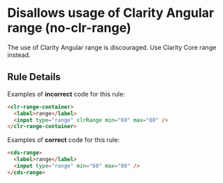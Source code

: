 # Disallows usage of Clarity Angular range (no-clr-range)

The use of Clarity Angular range is discouraged. Use Clarity Core range instead.

## Rule Details

Examples of **incorrect** code for this rule:

```html
<clr-range-container>
  <label>range</label>
  <input type="range" clrRange min="60" max="80" />
</clr-range-container>
```

Examples of **correct** code for this rule:

```html
<cds-range>
  <label>range</label>
  <input type="range" min="60" max="80" />
</cds-range>
```
